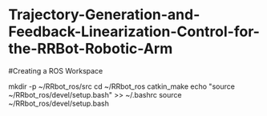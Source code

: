 # Trajectory-Generation-and-Feedback-Linearization-Control-for-the-RRBot-Robotic-Arm

#Creating a ROS Workspace

mkdir -p ~/RRbot_ros/src
cd ~/RRbot_ros
catkin_make
echo "source ~/RRbot_ros/devel/setup.bash" >> ~/.bashrc
source ~/RRbot_ros/devel/setup.bash
